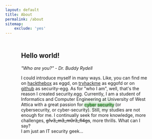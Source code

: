 ```yaml
---
layout: default
title: About
permalink: /about
sitemap:
	exclude: 'yes'
---
```


<article style = "margin: 10%">
	<h1 style = "margin-bottom: 3%">Hello world!</h1>
	<h6 style = "margin-bottom: 3%"><i>"Who are you?" - Dr. Buddy Rydell</i></h6>
	<p>
		I could introduce myself in many ways. Like, you can find me on <a href="https://app.hackthebox.eu">hackthebox</a> as eggd, on <a href="https://tryhackme.com/">tryhackme</a> as eggofd or on <a href="https://github.com/security-egg">github</a> as security-egg. As for "who I am", well, that's the reason I created security.egg. Currently, I am a student of Informatics and Computer
		Engineering at University of West Attica with a great passion for <span style = "color: #59db57; text-shadow: 1px 1px 2px black, 0 0 25px green, 0 0 5px darkgreen">cyber security</span>
		 (or cybersecurity, or cyber-security). Still, my studies are not enough for me. I continually seek for more knowledge, more challenges, <del>g1v3_m3_m0r3_fl4gs</del>, more thrills. What can
		I say?<br>I am just an IT security geek...
	</p>
</article>
